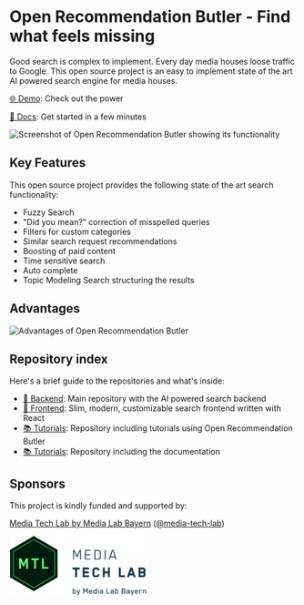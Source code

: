 # Open Recommendation Butler - Find what feels missing
Good search is complex to implement. Every day media houses loose traffic to Google. This open source project is an easy to implement state of the art AI powered search engine for media houses.

<a href="https://open-recommendation-butler.tech/"> 🌐 Demo</a>: Check out the power

<a href="https://open-recommendation-butler.github.io/Docs/">📑 Docs</a>: Get started in a few minutes

<img src="https://user-images.githubusercontent.com/40501887/221694829-5e90816f-f723-45cc-8409-ccee7ba90860.jpg" width="750" title="Screenshot of Open Recommendation Butler showing its functionality">

## Key Features

This open source project provides the following state of the art search functionality:
- Fuzzy Search
- "Did you mean?" correction of misspelled queries
- Filters for custom categories
- Similar search request recommendations
- Boosting of paid content
- Time sensitive search
- Auto complete
- Topic Modeling Search structuring the results

## Advantages

<img src="https://user-images.githubusercontent.com/40501887/223161275-c4b3ef11-6bff-4b0d-b8b0-0ce785f6c797.png" width="750" title="Advantages of Open Recommendation Butler">

## Repository index

Here's a brief guide to the repositories and what's inside:

- <a href="https://github.com/open-recommendation-butler/orb-backend/">🔎 Backend</a>: Main repository with the AI powered search backend
- <a href="https://github.com/open-recommendation-butler/orb-frontend/">📱 Frontend</a>: Slim, modern, customizable search frontend written with React
- <a href="https://github.com/open-recommendation-butler/orb-tutorials/">📚 Tutorials</a>: Repository including tutorials using Open Recommendation Butler
- <a href="https://github.com/open-recommendation-butler/orb-docs/">📚 Tutorials</a>: Repository including the documentation


## Sponsors

This project is kindly funded and supported by:

<a href="https://media-tech-lab.com">Media Tech Lab by Media Lab Bayern</a> (<a href="https://github.com/media-tech-lab">@media-tech-lab</a>)

<a href="https://media-tech-lab.com">
    <img src="https://github.com/media-tech-lab/.github/blob/main/assets/mtl-powered-by.png" width="240" title="Media Tech Lab powered by logo">
</a>
